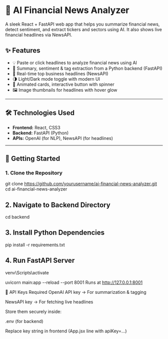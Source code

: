 # 🧠 AI Financial News Analyzer

A sleek React + FastAPI web app that helps you summarize financial news, detect sentiment, and extract tickers and sectors using AI. It also shows live financial headlines via NewsAPI.

## ✨ Features

- 💡 Paste or click headlines to analyze financial news using AI
- 🧠 Summary, sentiment & tag extraction from a Python backend (FastAPI)
- 📰 Real-time top business headlines (NewsAPI)
- 🌗 Light/Dark mode toggle with modern UI
- 🎨 Animated cards, interactive button with spinner
- 🖼️ Image thumbnails for headlines with hover glow

---

## 🛠️ Technologies Used

- **Frontend:** React, CSS3
- **Backend:** FastAPI (Python)
- **APIs:** OpenAI (for NLP), NewsAPI (for headlines)

---

## 🚀 Getting Started

### 1. Clone the Repository

git clone https://github.com/yourusername/ai-financial-news-analyzer.git
cd ai-financial-news-analyzer

## 2. Navigate to Backend Directory
cd backend

## 3. Install Python Dependencies
pip install -r requirements.txt

## 4. Run FastAPI Server

venv\Scripts\activate

uvicorn main:app --reload --port 8001
Runs at http://127.0.0.1:8001

🔑 API Keys Required
OpenAI API key → For summarization & tagging

NewsAPI key → For fetching live headlines

Store them securely inside:

.env (for backend)

Replace key string in frontend (App.jsx line with apiKey=...)